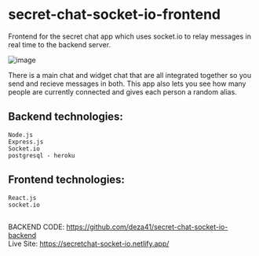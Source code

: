# secret-chat-socket-io-frontend

Frontend for the secret chat app which uses socket.io to relay messages in real time to the backend server.


![image](https://user-images.githubusercontent.com/15008435/126741487-3405a588-cd9a-48bd-aa54-3b068a82a850.png)


There is a main chat and widget chat that are all integrated together so you send and recieve messages in both. This app also lets you see how many people are currently connected and gives each person a random alias.


## Backend technologies:
```
Node.js
Express.js
Socket.io
postgresql - heroku
```
##

## Frontend technologies:
```
React.js
socket.io
```
##

BACKEND CODE:  https://github.com/deza41/secret-chat-socket-io-backend \
Live Site: https://secretchat-socket-io.netlify.app/

